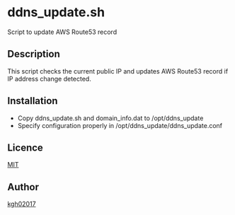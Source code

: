 ﻿# ddns\_update.sh

Script to update AWS Route53 record

## Description

This script checks the current public IP and updates AWS Route53 record
if IP address change detected.

## Installation

- Copy ddns\_update.sh and domain\_info.dat to /opt/ddns\_update
- Specify configuration properly in /opt/ddns\_update/ddns\_update.conf

## Licence

[MIT](https://github.com/kgh02017/ddns_update/blob/master/LICENCE)

## Author

[kgh02017](https://github.com/kgh02017)

